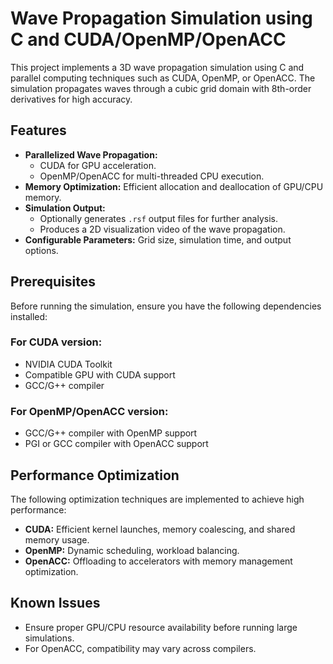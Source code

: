 # Wave Propagation Simulation using C and CUDA/OpenMP/OpenACC

This project implements a 3D wave propagation simulation using C and parallel computing techniques such as CUDA, OpenMP, or OpenACC. The simulation propagates waves through a cubic grid domain with 8th-order derivatives for high accuracy.

## Features
- **Parallelized Wave Propagation:**
  - CUDA for GPU acceleration.
  - OpenMP/OpenACC for multi-threaded CPU execution.
- **Memory Optimization:** Efficient allocation and deallocation of GPU/CPU memory.
- **Simulation Output:**
  - Optionally generates `.rsf` output files for further analysis.
  - Produces a 2D visualization video of the wave propagation.
- **Configurable Parameters:** Grid size, simulation time, and output options.

## Prerequisites
Before running the simulation, ensure you have the following dependencies installed:

### For CUDA version:
- NVIDIA CUDA Toolkit
- Compatible GPU with CUDA support
- GCC/G++ compiler

### For OpenMP/OpenACC version:
- GCC/G++ compiler with OpenMP support
- PGI or GCC compiler with OpenACC support

## Performance Optimization
The following optimization techniques are implemented to achieve high performance:
- **CUDA:** Efficient kernel launches, memory coalescing, and shared memory usage.
- **OpenMP:** Dynamic scheduling, workload balancing.
- **OpenACC:** Offloading to accelerators with memory management optimization.

## Known Issues
- Ensure proper GPU/CPU resource availability before running large simulations.
- For OpenACC, compatibility may vary across compilers.
